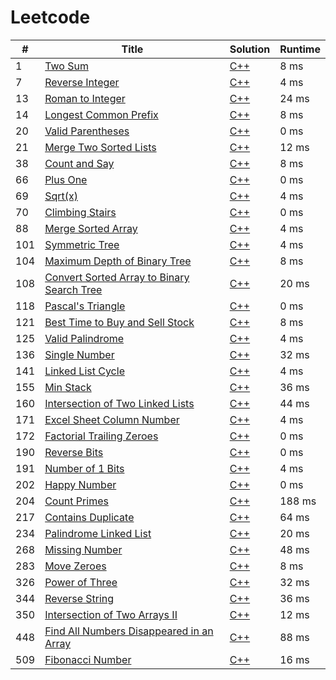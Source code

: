 # Leetcode

| # | Title | Solution | Runtime |
|---| ----- | -------- | ------- |
|1|[ Two Sum](https://leetcode.com/problems/two-sum/)|[C++](./solutions/1.%20Two%20Sum.cpp)|8 ms|
|7|[ Reverse Integer](https://leetcode.com/problems/reverse-integer/)|[C++](./solutions/7.%20Reverse%20Integer.cpp)|4 ms|
|13|[ Roman to Integer](https://leetcode.com/problems/roman-to-integer/)|[C++](./solutions/13.%20Roman%20to%20Integer.cpp)|24 ms|
|14|[ Longest Common Prefix](https://leetcode.com/problems/longest-common-prefix/)|[C++](./solutions/14.%20Longest%20Common%20Prefix.cpp)|8 ms|
|20|[ Valid Parentheses](https://leetcode.com/problems/valid-parentheses/)|[C++](./solutions/20.%20Valid%20Parentheses.cpp)|0 ms|
|21|[ Merge Two Sorted Lists](https://leetcode.com/problems/merge-two-sorted-lists/)|[C++](./solutions/21.%20Merge%20Two%20Sorted%20Lists.cpp)|12 ms|
|38|[ Count and Say](https://leetcode.com/problems/count-and-say/)|[C++](./solutions/38.%20Count%20and%20Say.cpp)|8 ms|
|66|[ Plus One](https://leetcode.com/problems/plus-one/)|[C++](./solutions/66.%20Plus%20One.cpp)|0 ms|
|69|[ Sqrt(x)](https://leetcode.com/problems/sqrtx/)|[C++](./solutions/69.%20Sqrt(x).cpp)|4 ms|
|70|[ Climbing Stairs](https://leetcode.com/problems/climbing-stairs/)|[C++](./solutions/70.%20Climbing%20Stairs.cpp)|0 ms|
|88|[ Merge Sorted Array](https://leetcode.com/problems/merge-sorted-array/)|[C++](./solutions/88.%20Merge%20Sorted%20Array.cpp)|4 ms|
|101|[ Symmetric Tree](https://leetcode.com/problems/symmetric-tree/)|[C++](./solutions/101.%20Symmetric%20Tree.cpp)|4 ms|
|104|[ Maximum Depth of Binary Tree](https://leetcode.com/problems/maximum-depth-of-binary-tree/)|[C++](./solutions/104.%20Maximum%20Depth%20of%20Binary%20Tree.cpp)|8 ms|
|108|[ Convert Sorted Array to Binary Search Tree](https://leetcode.com/problems/convert-sorted-array-to-binary-search-tree/)|[C++](./solutions/108.%20Convert%20Sorted%20Array%20to%20Binary%20Search%20Tree.cpp)|20 ms|
|118|[ Pascal's Triangle](https://leetcode.com/problems/pascals-triangle/)|[C++](./solutions/118.%20Pascal's%20Triangle.cpp)|0 ms|
|121|[ Best Time to Buy and Sell Stock](https://leetcode.com/problems/best-time-to-buy-and-sell-stock/)|[C++](./solutions/121.%20Best%20Time%20to%20Buy%20and%20Sell%20Stock.cpp)|8 ms|
|125|[ Valid Palindrome](https://leetcode.com/problems/valid-palindrome/)|[C++](./solutions/125.%20Valid%20Palindrome.cpp)|4 ms|
|136|[ Single Number](https://leetcode.com/problems/single-number/)|[C++](./solutions/136.%20Single%20Number.cpp)|32 ms|
|141|[ Linked List Cycle](https://leetcode.com/problems/linked-list-cycle/)|[C++](./solutions/141.%20Linked%20List%20Cycle.cpp)|4 ms|
|155|[ Min Stack](https://leetcode.com/problems/min-stack/)|[C++](./solutions/155.%20Min%20Stack.cpp)|36 ms|
|160|[ Intersection of Two Linked Lists](https://leetcode.com/problems/intersection-of-two-linked-lists/)|[C++](./solutions/160.%20Intersection%20of%20Two%20Linked%20Lists.cpp)|44 ms|
|171|[ Excel Sheet Column Number](https://leetcode.com/problems/excel-sheet-column-number/)|[C++](./solutions/171.%20Excel%20Sheet%20Column%20Number.cpp)|4 ms|
|172|[ Factorial Trailing Zeroes](https://leetcode.com/problems/factorial-trailing-zeroes/)|[C++](./solutions/172.%20Factorial%20Trailing%20Zeroes.cpp)|0 ms|
|190|[ Reverse Bits](https://leetcode.com/problems/reverse-bits/)|[C++](./solutions/190.%20Reverse%20Bits.cpp)|0 ms|
|191|[ Number of 1 Bits](https://leetcode.com/problems/number-of-1-bits/)|[C++](./solutions/191.%20Number%20of%201%20Bits.cpp)|4 ms|
|202|[ Happy Number](https://leetcode.com/problems/happy-number/)|[C++](./solutions/202.%20Happy%20Number.cpp)|0 ms|
|204|[ Count Primes](https://leetcode.com/problems/count-primes/)|[C++](./solutions/204.%20Count%20Primes.cpp)|188 ms|
|217|[ Contains Duplicate](https://leetcode.com/problems/contains-duplicate/)|[C++](./solutions/217.%20Contains%20Duplicate.cpp)|64 ms|
|234|[ Palindrome Linked List](https://leetcode.com/problems/palindrome-linked-list/)|[C++](./solutions/234.%20Palindrome%20Linked%20List.cpp)|20 ms|
|268|[ Missing Number](https://leetcode.com/problems/missing-number/)|[C++](./solutions/268.%20Missing%20Number.cpp)|48 ms|
|283|[ Move Zeroes](https://leetcode.com/problems/move-zeroes/)|[C++](./solutions/283.%20Move%20Zeroes.cpp)|8 ms|
|326|[ Power of Three](https://leetcode.com/problems/power-of-three/)|[C++](./solutions/326.%20Power%20of%20Three.cpp)|32 ms|
|344|[ Reverse String](https://leetcode.com/problems/reverse-string/)|[C++](./solutions/344.%20Reverse%20String.cpp)|36 ms|
|350|[ Intersection of Two Arrays II](https://leetcode.com/problems/intersection-of-two-arrays-ii/)|[C++](./solutions/350.%20Intersection%20of%20Two%20Arrays%20II.cpp)|12 ms|
|448|[ Find All Numbers Disappeared in an Array](https://leetcode.com/problems/find-all-numbers-disappeared-in-an-array/)|[C++](./solutions/448.%20Find%20All%20Numbers%20Disappeared%20in%20an%20Array.cpp)|88 ms|
|509|[ Fibonacci Number](https://leetcode.com/problems/fibonacci-number/)|[C++](./solutions/509.%20Fibonacci%20Number.cpp)|16 ms|
